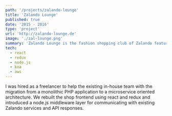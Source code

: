 ```yaml
---
path: '/projects/zalando-lounge'
title: 'Zalando Lounge'
published: true
date: '2015 - 2016'
type: 'project'
url: 'http://zalando-lounge.de'
image: './zal-lounge.png'
summary: 'Zalando Lounge is the fashion shopping club of Zalando featuring daily and weekly campaigns with heavily discounted brand articles.'
tech:
  - react
  - redux
  - node.js
  - koa
  - aws
---
```


I was hired as a freelancer to help the existing in-house team with the migration from a monolithic PHP application to a microservice oriented architecture. We rebuilt the shop frontend using react and redux and introduced a node.js middleware layer for communicating with existing Zalando services and API responses.

